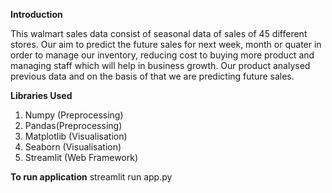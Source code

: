 **Introduction** 

This walmart sales data consist of seasonal data of sales of 45 different stores. Our aim to predict 
the future sales for next week, month or quater in order to manage our inventory, reducing cost to 
buying more product and managing staff which will help in business growth. Our product analysed previous
data and on the basis of that we are predicting future sales.

**Libraries Used**
1. Numpy (Preprocessing)
2. Pandas(Preprocessing)
3. Matplotlib (Visualisation)
4. Seaborn (Visualisation)
5. Streamlit (Web Framework)

**To run application**
streamlit run app.py
